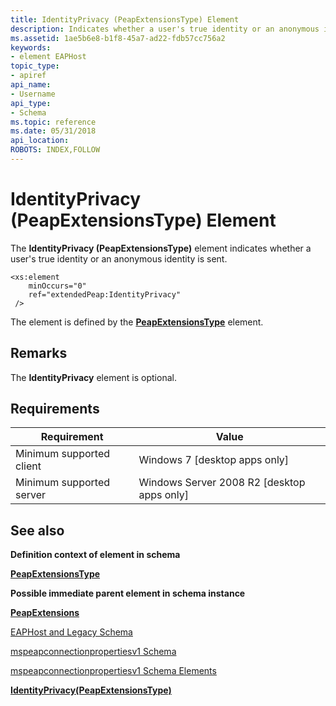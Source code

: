 ```yaml
---
title: IdentityPrivacy (PeapExtensionsType) Element
description: Indicates whether a user's true identity or an anonymous identity is sent.
ms.assetid: 1ae5b6e8-b1f8-45a7-ad22-fdb57cc756a2
keywords:
- element EAPHost
topic_type:
- apiref
api_name:
- Username
api_type:
- Schema
ms.topic: reference
ms.date: 05/31/2018
api_location: 
ROBOTS: INDEX,FOLLOW
---
```



# IdentityPrivacy (PeapExtensionsType) Element

The **IdentityPrivacy (PeapExtensionsType)** element indicates whether a user's true identity or an anonymous identity is sent.

``` syntax
<xs:element
    minOccurs="0"
    ref="extendedPeap:IdentityPrivacy"
 />
```

The element is defined by the [**PeapExtensionsType**](mspeapconnectionpropertiesv1schema-peapextensionstype-complextype.md) element.

## Remarks

The **IdentityPrivacy** element is optional.

## Requirements



| Requirement | Value |
|-------------------------------------|---------------------------------------------------------|
| Minimum supported client<br/> | Windows 7 \[desktop apps only\]<br/>              |
| Minimum supported server<br/> | Windows Server 2008 R2 \[desktop apps only\]<br/> |



## See also

<dl> <dt>

**Definition context of element in schema**
</dt> <dt>

[**PeapExtensionsType**](mspeapconnectionpropertiesv1schema-peapextensionstype-complextype.md)
</dt> <dt>

**Possible immediate parent element in schema instance**
</dt> <dt>

[**PeapExtensions**](mspeapconnectionpropertiesv1schema-peapextensions-eaptype-element.md)
</dt> <dt>


</dt> <dt>

[EAPHost and Legacy Schema](eaphost-schemas.md)
</dt> <dt>

[mspeapconnectionpropertiesv1 Schema](mspeapconnectionpropertiesv1schema-schema.md)
</dt> <dt>

[mspeapconnectionpropertiesv1 Schema Elements](mspeapconnectionpropertiesv1schema-elements.md)
</dt> <dt>

[**IdentityPrivacy(PeapExtensionsType)**](mspeapconnectionpropertiesv2-identityprivacy-peapextensionstype-element.md)
</dt> </dl>

 

 





